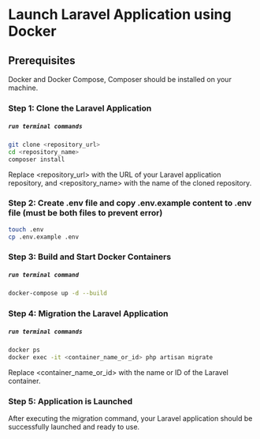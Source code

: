 # Launch Laravel Application using Docker
## Prerequisites

Docker and Docker Compose, Composer should be installed on your machine.

### Step 1: Clone the Laravel Application
##### `run terminal commands`
```sh 
git clone <repository_url>
cd <repository_name>
composer install
```
Replace <repository_url> with the URL of your Laravel application repository, and <repository_name> with the name of the cloned repository.

### Step 2: Create .env file and copy .env.example content to .env file (must be both files to prevent error) 
```sh
touch .env
cp .env.example .env
```
### Step 3: Build and Start Docker Containers
##### `run terminal command`
```sh
docker-compose up -d --build
```
### Step 4: Migration the Laravel Application
##### `run terminal commands`
```sh
docker ps
docker exec -it <container_name_or_id> php artisan migrate
```
Replace <container_name_or_id> with the name or ID of the Laravel container.

### Step 5: Application is Launched

After executing the migration command, your Laravel application should be successfully launched and ready to use.

